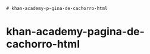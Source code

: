 <!--Esse modelo e projeto foi incial e uso ele para cada habilidade que aprendo, 
    uso para testes, vou acrescentando e aperfeiçoando, por isso ele esta assim-->
    # khan-academy-p-gina-de-cachorro-html
# khan-academy-pagina-de-cachorro-html
